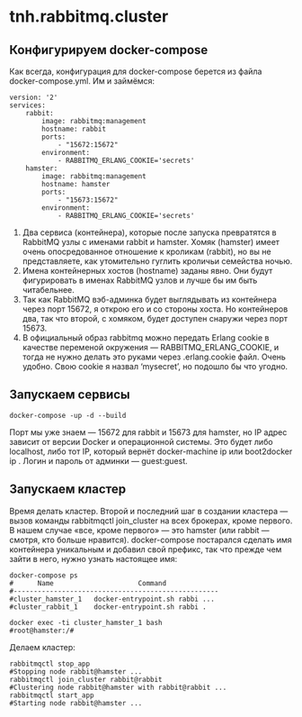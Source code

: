 # tnh.rabbitmq.cluster
## Конфигурируем docker-compose
Как всегда, конфигурация для docker-compose берется из файла docker-compose.yml. Им и займёмся:
```
version: '2'
services:
    rabbit:
        image: rabbitmq:management
        hostname: rabbit
        ports:
            - "15672:15672"
        environment:
            - RABBITMQ_ERLANG_COOKIE='secrets'
    hamster:
        image: rabbitmq:management
        hostname: hamster
        ports:
            - "15673:15672"
        environment:
            - RABBITMQ_ERLANG_COOKIE='secrets'
```
1. Два сервиса (контейнера), которые после запуска превратятся в RabbitMQ узлы с именами rabbit и hamster. Хомяк (hamster) имеет очень опосредованное отношение к кроликам (rabbit), но вы не представляете, как утомительно гуглить кроличьи семейства ночью.
2. Имена контейнерных хостов (hostname) заданы явно. Они будут фигурировать в именах RabbitMQ узлов и лучше бы им быть читабельнее.
3. Так как RabbitMQ вэб-админка будет выглядывать из контейнера через порт 15672, я открою его и со стороны хоста. Но контейнеров два, так что второй, с хомяком, будет доступен снаружи через порт 15673.
4. В официальный образ rabbitmq можно передать Erlang cookie в качестве переменой окружения — RABBITMQ_ERLANG_COOKIE, и тогда не нужно делать это руками через .erlang.cookie файл. Очень удобно. Свою cookie я назвал ‘mysecret’, но подошло бы что угодно.
## Запускаем сервисы
```
docker-compose -up -d --build
```
Порт мы уже знаем — 15672 для rabbit и 15673 для hamster, но IP адрес зависит от версии Docker и операционной системы. Это будет либо localhost, либо тот IP, который вернёт  docker-machine ip  или  boot2docker ip . Логин и пароль от админки — guest:guest.
## Запускаем кластер
Время делать кластер. Второй и последний шаг в создании кластера — вызов команды  rabbitmqctl join_cluster на всех брокерах, кроме первого. В нашем случае «все, кроме первого» — это hamster (или rabbit — смотря, кто больше нравится). docker-compose постарался сделать имя контейнера уникальным и добавил свой префикс, так что прежде чем зайти в него, нужно узнать настоящее имя:
```
docker-compose ps
#      Name                     Command                                                  
#---------------------------------------------------
#cluster_hamster_1   docker-entrypoint.sh rabbi ... 
#cluster_rabbit_1    docker-entrypoint.sh rabbi .
```
```
docker exec -ti cluster_hamster_1 bash
#root@hamster:/#
```
Делаем кластер:
```
rabbitmqctl stop_app                                                                                                                                                                                                                                         
#Stopping node rabbit@hamster ...
rabbitmqctl join_cluster rabbit@rabbit
#Clustering node rabbit@hamster with rabbit@rabbit ...
rabbitmqctl start_app
#Starting node rabbit@hamster ...                                                                                                                                                                                                                       
```
